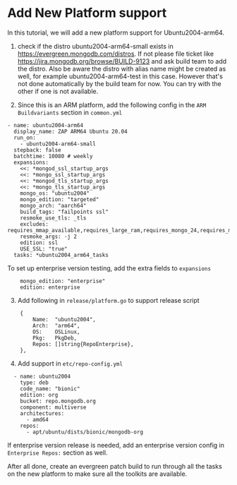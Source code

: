# Add New Platform support
In this tutorial, we will add a new platform support for Ubuntu2004-arm64.

1. check if the distro ubuntu2004-arm64-small exists in https://evergreen.mongodb.com/distros. If not please file ticket like https://jira.mongodb.org/browse/BUILD-9123 and ask build team to add the distro.
 Also be aware the distro with alias name might be created as well, for example ubuntu2004-arm64-test in this case. However that's not done automatically by the build team for now. You can try with the other if one is not available.

2. Since this is an ARM platform, add the following config in the `ARM Buildvariants` section in `common.yml`
```
- name: ubuntu2004-arm64
  display_name: ZAP ARM64 Ubuntu 20.04
  run_on:
    - ubuntu2004-arm64-small
  stepback: false
  batchtime: 10080 # weekly
  expansions:
    <<: *mongod_ssl_startup_args
    <<: *mongo_ssl_startup_args
    <<: *mongod_tls_startup_args
    <<: *mongo_tls_startup_args
    mongo_os: "ubuntu2004"
    mongo_edition: "targeted"
    mongo_arch: "aarch64"
    build_tags: "failpoints ssl"
    resmoke_use_tls: _tls
    excludes: requires_mmap_available,requires_large_ram,requires_mongo_24,requires_mongo_26,requires_mongo_30
    resmoke_args: -j 2
    edition: ssl
    USE_SSL: "true"
  tasks: *ubuntu2004_arm64_tasks
```

To set up enterprise version testing, add the extra fields to `expansions`
```
    mongo_edition: "enterprise"
    edition: enterprise
```

3. Add following in `release/platform.go` to support release script
```
	{
		Name:  "ubuntu2004",
		Arch:  "arm64",
		OS:    OSLinux,
		Pkg:   PkgDeb,
		Repos: []string{RepoEnterprise},
	},
```

4. Add support in `etc/repo-config.yml`
```
  - name: ubuntu2004
    type: deb
    code_name: "bionic"
    edition: org
    bucket: repo.mongodb.org
    component: multiverse
    architectures:
      - amd64
    repos:
      - apt/ubuntu/dists/bionic/mongodb-org
```
If enterprise version release is needed, add an enterprise version config in `Enterprise Repos:` section as well.

After all done, create an evergreen patch build to run through all the tasks on the new platform to make sure all the toolkits are available.

